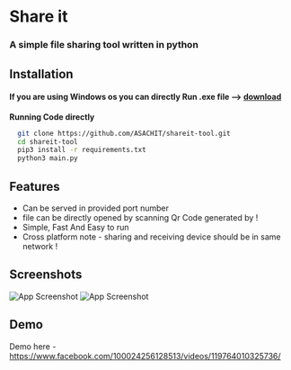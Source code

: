 
# Share it  

### A simple file sharing tool written in python

## Installation
#### If you are using Windows os you can directly Run .exe file --> [download](https://github.com/ASACHIT/shareit-tool/releases/download/shareit/sharefiles.exe)

**Running Code directly**
```bash
  git clone https://github.com/ASACHIT/shareit-tool.git
  cd shareit-tool
  pip3 install -r requirements.txt
  python3 main.py
```
    
## Features

- Can be served in provided port number
- file can be directly opened by scanning Qr Code generated by !
- Simple, Fast And Easy to run
- Cross platform
note - sharing and receiving device should be in same network !
  

## Screenshots

![App Screenshot](https://cdn.discordapp.com/attachments/881148108602503218/883796140938649620/unknown.png)
![App Screenshot](https://cdn.discordapp.com/attachments/881148108602503218/883947894707716116/unknown.png)

  
## Demo

Demo here - https://www.facebook.com/100024256128513/videos/119764010325736/

  
